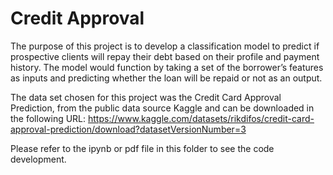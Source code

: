 # Credit Approval

The purpose of this project is to develop a classification model to predict if prospective clients will repay their debt based on their profile and payment history. The model would function by taking a set of the borrower’s features as inputs and predicting whether the loan will be repaid or not as an output.

The data set chosen for this project was the Credit Card Approval Prediction, from the public data source Kaggle and can be downloaded in the following URL: https://www.kaggle.com/datasets/rikdifos/credit-card-approval-prediction/download?datasetVersionNumber=3

Please refer to the ipynb or pdf file in this folder to see the code development.

